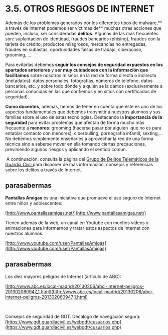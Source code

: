 
# 3.5. OTROS RIESGOS DE INTERNET

Además de los problemas generados por los diferentes tipos de malware,** a través de Internet podemos ser víctimas de** muchas otras acciones que pueden, incluso, ser consideradas **delitos**. Algunas de las más frecuentes son: suplantación de identidad, fraudes bancarios (phising), fraudes con la tarjeta de crédito, productos milagrosos, mercancías no entregadas, fraudes en subastas, oportunidades falsas de trabajo, ciberacoso, grooming, ...

Para evitarlas debemos **seguir los consejos de seguridad expuestos en los apartados anteriores** y **ser muy cuidadosos con la información que facilitamos** sobre nosotros mismos en la red de forma directa o indirecta (metadatos): datos personales, fotografías, números de teléfono, datos bancarios, etc. y sobre todo dónde y a quién se la damos (exclusivamente a personas conocidas en las que confiemos y en sitios con certificados de seguridad).

**Como docentes**, además, hemos de tener en cuenta que éste es uno de los aspectos fundamentales que debemos transmitir a nuestros alumnos y sus familias sobre el uso de estas tecnologías. Destacando la **importancia de la seguridad** para evitar problemas que afectan de forma mucho más frecuente a **menores**: grooming (hacerse pasar por alguien  que no es para entablar contacto con menores), ciberbulling, pornografía infantil, sexting,... No debemos simplemente enseñarles a aprovechar la red de una forma técnica sino a saberse mover en ella tomando ciertas precauciones, previniendo algunos riesgos y aplicando el sentido común.

 A continuación, consulta la página del [Grupo de Delitos Telemáticos de la Guardia Civil ](https://www.gdt.guardiacivil.es/webgdt/enlaces.php)para disponer de más información, consejos y referencias sobre los delitos a través de Internet.

## parasabermas

**Pantallas Amigas** es una iniciativa que promueve el uso seguro de Internet entre niños y adolescentes:

[http://www.pantallasamigas.net/](http://www.pantallasamigas.net/)

Tienen además de la web, un canal en Youtube con muchos vídeos y animaciones para informarnos y tratar estos aspectos de Internet con nuestros alumnos:

[http://www.youtube.com/user/PantallasAmigas](http://www.youtube.com/user/PantallasAmigas)

## parasabermas

Los diez mayores peligros de Internet (artículo de ABC):

[http://www.abc.es/local-madrid/20130206/abci-internet-peligros-201302060947_1.html](http://www.abc.es/local-madrid/20130206/abci-internet-peligros-201302060947_1.html)

 

Consejos de seguridad de GDT. Decálogo de navegación segura: [https://www.gdt.guardiacivil.es/webgdt/cusuarios.php](https://www.gdt.guardiacivil.es/webgdt/cusuarios.php)

 

